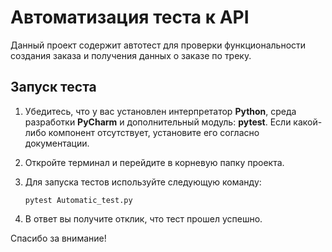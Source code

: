 # Автоматизация теста к API


Данный проект содержит автотест для проверки функциональности создания заказа и получения данных о заказе по треку.


## Запуск теста


1. Убедитесь, что у вас установлен интерпретатор **Python**, 
среда разработки **PyCharm** и дополнительный модуль: **pytest**. 
Если какой-либо компонент отсутствует, установите его согласно документации.


2. Откройте терминал и перейдите в корневую папку проекта.


3. Для запуска тестов используйте следующую команду:


   `pytest Automatic_test.py`

4. В ответ вы получите отклик, что тест прошел успешно.

Спасибо за внимание!


